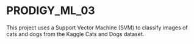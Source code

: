 # PRODIGY_ML_03
This project uses a Support Vector Machine (SVM) to classify images of cats and dogs from the Kaggle Cats and Dogs dataset. 
